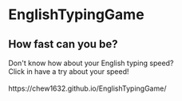 # EnglishTypingGame
<h2>How fast can you be?</h2>
Don't know how about your English typing speed? <br>
Click in have a try about your speed! <br>
<br>
https://chew1632.github.io/EnglishTypingGame/
